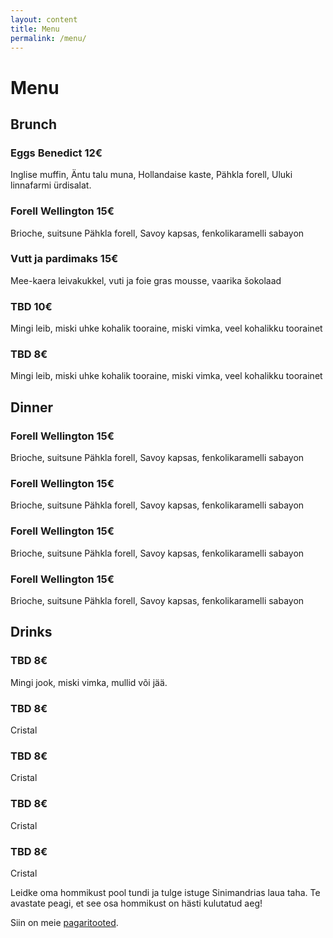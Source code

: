 ```yaml
---
layout: content
title: Menu
permalink: /menu/
---
```

<h1>Menu</h1>

<section class="menu-section">
  <h2 class="menu-heading">Brunch</h2>
  <div class="menu-item">
    <h3>Eggs Benedict <span class="price">12€</span></h3>
    <p>Inglise muffin, Äntu talu muna, Hollandaise kaste, Pähkla forell, Uluki linnafarmi ürdisalat.</p>
  </div>
  <div class="menu-item">
    <h3>Forell Wellington <span class="price">15€</span></h3>
    <p>Brioche, suitsune Pähkla forell, Savoy kapsas, fenkolikaramelli sabayon</p>
    </div>
    <div class="menu-item">
    <h3>Vutt ja pardimaks <span class="price">15€</span></h3>
    <p>Mee-kaera leivakukkel, vuti ja foie gras mousse, vaarika šokolaad</p>
    </div>
    <div class="menu-item">
    <h3>TBD <span class="price">10€</span></h3>
    <p>Mingi leib, miski uhke kohalik tooraine, miski vimka, veel kohalikku toorainet</p>
    </div>
    <div class="menu-item">
    <h3>TBD <span class="price">8€</span></h3>
    <p>Mingi leib, miski uhke kohalik tooraine, miski vimka, veel kohalikku toorainet</p>
    </div>    
</section>

<section class="menu-section">
  <h2 class="menu-heading">Dinner</h2>
  <div class="menu-item">
    <h3>Forell Wellington <span class="price">15€</span></h3>
    <p>Brioche, suitsune Pähkla forell, Savoy kapsas, fenkolikaramelli sabayon</p>
  </div>
  <div class="menu-item">
    <h3>Forell Wellington <span class="price">15€</span></h3>
    <p>Brioche, suitsune Pähkla forell, Savoy kapsas, fenkolikaramelli sabayon</p>
  </div><div class="menu-item">
    <h3>Forell Wellington <span class="price">15€</span></h3>
    <p>Brioche, suitsune Pähkla forell, Savoy kapsas, fenkolikaramelli sabayon</p>
  </div><div class="menu-item">
    <h3>Forell Wellington <span class="price">15€</span></h3>
    <p>Brioche, suitsune Pähkla forell, Savoy kapsas, fenkolikaramelli sabayon</p>
  </div>
</section>

<section class="menu-section">
  <h2 class="menu-heading">Drinks</h2>
  <div class="menu-item">
    <h3>TBD <span class="price">8€</span></h3>
    <p>Mingi jook, miski vimka, mullid või jää.</p>
  </div>
  <div class="menu-item">
    <h3>TBD <span class="price">8€</span></h3>
    <p>Cristal</p>
  </div>
  <div class="menu-item">
    <h3>TBD <span class="price">8€</span></h3>
    <p>Cristal</p>
  </div>
  <div class="menu-item">
    <h3>TBD <span class="price">8€</span></h3>
    <p>Cristal</p>
  </div>
  <div class="menu-item">
    <h3>TBD <span class="price">8€</span></h3>
    <p>Cristal</p>
  </div>
</section>

<section>
  <p>
    Leidke oma hommikust pool tundi ja tulge istuge Sinimandrias laua taha.
    Te avastate peagi, et see osa hommikust on hästi kulutatud aeg!
  </p>
  <p>
    Siin on meie
    <a href="{{ '/pagar/' | absolute_url }}">pagaritooted</a>.
  </p>
</section>
